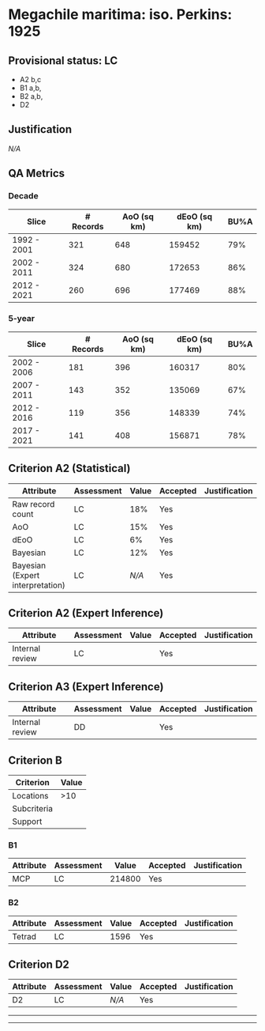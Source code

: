 # Megachile maritima: iso. Perkins: 1925
## Provisional status: LC
- A2 b,c
- B1 a,b, 
- B2 a,b, 
- D2

## Justification
*N/A*
## QA Metrics
### Decade
| Slice | # Records | AoO (sq km) | dEoO (sq km) |BU%A |
|---|---|---|---|---|
|1992 - 2001|321|648|159452|79%|
|2002 - 2011|324|680|172653|86%|
|2012 - 2021|260|696|177469|88%|
### 5-year
| Slice | # Records | AoO (sq km) | dEoO (sq km) |BU%A |
|---|---|---|---|---|
|2002 - 2006|181|396|160317|80%|
|2007 - 2011|143|352|135069|67%|
|2012 - 2016|119|356|148339|74%|
|2017 - 2021|141|408|156871|78%|
## Criterion A2 (Statistical)
|Attribute|Assessment|Value|Accepted|Justification
|---|---|---|---|---|
|Raw record count|LC|18%|Yes||
|AoO|LC|15%|Yes||
|dEoO|LC|6%|Yes||
|Bayesian|LC|12%|Yes||
|Bayesian (Expert interpretation)|LC|*N/A*|Yes||
## Criterion A2 (Expert Inference)
|Attribute|Assessment|Value|Accepted|Justification
|---|---|---|---|---|
|Internal review|LC||Yes||
## Criterion A3 (Expert Inference)
|Attribute|Assessment|Value|Accepted|Justification
|---|---|---|---|---|
|Internal review|DD||Yes||
## Criterion B
|Criterion| Value|
|---|---|
|Locations|>10|
|Subcriteria||
|Support||
### B1
|Attribute|Assessment|Value|Accepted|Justification
|---|---|---|---|---|
|MCP|LC|214800|Yes||
### B2
|Attribute|Assessment|Value|Accepted|Justification
|---|---|---|---|---|
|Tetrad|LC|1596|Yes||
## Criterion D2
|Attribute|Assessment|Value|Accepted|Justification
|---|---|---|---|---|
|D2|LC|*N/A*|Yes||
---
 ---
 <br><br>
 
